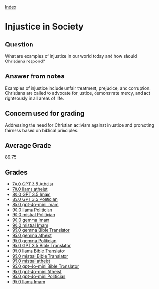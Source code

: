 
[Index](../../index.md)
# Injustice in Society
## Question
What are examples of injustice in our world today and how should Christians respond?

## Answer from notes
Examples of injustice include unfair treatment, prejudice, and corruption. Christians are called to advocate for justice, demonstrate mercy, and act righteously in all areas of life.

## Concern used for grading
Addressing the need for Christian activism against injustice and promoting fairness based on biblical principles.

## Average Grade
89.75

## Grades
 * [70.0 GPT 3.5 Atheist](../answers/GPT_3.5_Atheist/Injustice_in_Society.md)
 * [70.0 llama atheist](../answers/llama_atheist/Injustice_in_Society.md)
 * [80.0 GPT 3.5 Imam](../answers/GPT_3.5_Imam/Injustice_in_Society.md)
 * [85.0 GPT 3.5 Politician](../answers/GPT_3.5_Politician/Injustice_in_Society.md)
 * [85.0 gpt-4o-mini Imam](../answers/gpt-4o-mini_Imam/Injustice_in_Society.md)
 * [90.0 llama Politician](../answers/llama_Politician/Injustice_in_Society.md)
 * [90.0 mistral Politician](../answers/mistral_Politician/Injustice_in_Society.md)
 * [90.0 gemma Imam](../answers/gemma_Imam/Injustice_in_Society.md)
 * [90.0 mistral Imam](../answers/mistral_Imam/Injustice_in_Society.md)
 * [95.0 gemma Bible Translator](../answers/gemma_Bible_Translator/Injustice_in_Society.md)
 * [95.0 gemma atheist](../answers/gemma_atheist/Injustice_in_Society.md)
 * [95.0 gemma Politician](../answers/gemma_Politician/Injustice_in_Society.md)
 * [95.0 GPT 3.5 Bible Translator](../answers/GPT_3.5_Bible_Translator/Injustice_in_Society.md)
 * [95.0 llama Bible Translator](../answers/llama_Bible_Translator/Injustice_in_Society.md)
 * [95.0 mistral Bible Translator](../answers/mistral_Bible_Translator/Injustice_in_Society.md)
 * [95.0 mistral atheist](../answers/mistral_atheist/Injustice_in_Society.md)
 * [95.0 gpt-4o-mini Bible Translator](../answers/gpt-4o-mini_Bible_Translator/Injustice_in_Society.md)
 * [95.0 gpt-4o-mini Atheist](../answers/gpt-4o-mini_Atheist/Injustice_in_Society.md)
 * [95.0 gpt-4o-mini Politician](../answers/gpt-4o-mini_Politician/Injustice_in_Society.md)
 * [95.0 llama Imam](../answers/llama_Imam/Injustice_in_Society.md)
